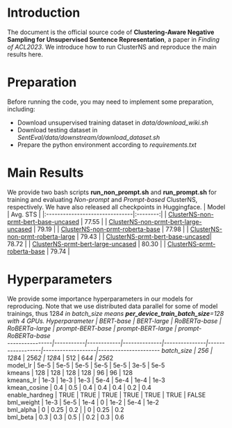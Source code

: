 # Introduction

The document is the official source code of **Clustering-Aware Negative Sampling for Unsupervised Sentence Representation**, a paper in *Finding of ACL2023*. We introduce how to run ClusterNS and reproduce the main results here.

# Preparation

Before running the code, you may need to implement some preparation, including:
* Download unsupervised training dataset in *data/download_wiki.sh*
* Download testing dataset in *SentEval/data/downstream/download_dataset.sh*
* Prepare the python environment according to *requirements.txt*

# Main Results

We provide two bash scripts **run_non_prompt.sh** and **run_prompt.sh** for training and evaluating *Non-prompt* and *Prompt-based* ClusterNS, respectively. We have also released all checkpoints in Huggingface.
|              Model              | Avg. STS |
|:-------------------------------|:--------:|
|  [ClusterNS-non-prmt-bert-base-uncased](https://huggingface.co/djz233/ClusterNS-nonPrompt-bert-base) |   77.55 |
| [ClusterNS-non-prmt-bert-large-uncased](https://huggingface.co/djz233/ClusterNS-nonPrompt-bert-large) |   79.19  |
|    [ClusterNS-non-prmt-roberta-base](https://huggingface.co/djz233/ClusterNS-nonPrompt-roberta-base)    |   77.98  |
|    [ClusterNS-non-prmt-roberta-large](https://huggingface.co/djz233/ClusterNS-nonPrompt-roberta-large)  |   79.43  |
|   [ClusterNS-prmt-bert-base-uncased](https://huggingface.co/djz233/ClusterNS-Prompt-bert-base)|   78.72  |
|  [ClusterNS-prmt-bert-large-uncased](https://huggingface.co/djz233/ClusterNS-Prompt-bert-large)  |   80.30  |
|     [ClusterNS-prmt-roberta-base](https://huggingface.co/djz233/ClusterNS-Prompt-roberta-base)     |   79.74  |

# Hyperparameters

We provide some importance hyperparameters in our models for reproducing. Note that we use distributed data parallel for some of model trainings, thus 128*4 in batch_size means **per_device_train_batch_size**=128 with 4 GPUs.
 Hyperparameter | BERT-base | BERT-large | RoBERTa-base | RoBERTa-large | prompt-BERT-base | prompt-BERT-large | prompt-RoBERTa-base  
----------------|-----------|------------|--------------|---------------|------------------|-------------------|----------------------
 batch_size     | 256       | 128*4      | 256*2        | 128*4         | 512              | 64*4              | 256*2                
 model_lr       | 5e-5  | 5e-5   | 5e-5     | 5e-5      | 5e-5         | 3e-5          | 5e-5             
 kmeans         | 128       | 128        | 128          | 128           | 96               | 96                | 128                  
 kmeans_lr      | 1e-3  | 1e-3   | 1e-3     | 5e-4      | 5e-4         | 1e-4          | 1e-3             
 kmean_cosine   | 0.4       | 0.5        | 0.4          | 0.4           | 0.4              | 0.2               | 0.4                  
 enable_hardneg | TRUE      | TRUE       | TRUE         | TRUE          | TRUE             | TRUE              | FALSE                
 bml_weight     | 1e-3  | 5e-5   | 1e-4     | 0             | 1e-2         | 5e-4          | 1e-2             
 bml_alpha      | 0         | 0.25       | 0.2          |               | 0                | 0.25              | 0.2                  
 bml_beta       | 0.3       | 0.3        | 0.5          |               | 0.2              | 0.3               | 0.6                  

